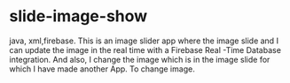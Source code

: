 # slide-image-show
java, xml,firebase. This is an image slider app where the image slide and I can update the image in the real time with a Firebase Real -Time Database integration. And also, I change the image which is in the image slide for which I have made another App. To change image.
